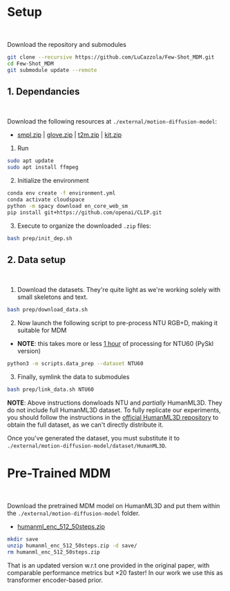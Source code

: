 # Setup

<br>

Download the repository and submodules
```bash
git clone --recursive https://github.com/LuCazzola/Few-Shot_MDM.git
cd Few-Shot_MDM
git submodule update --remote
```

## 1. Dependancies

<br>

Download the following resources at `./external/motion-diffusion-model`:
* [smpl.zip](https://drive.usercontent.google.com/download?id=1INYlGA76ak_cKGzvpOV2Pe6RkYTlXTW2&authuser=1) | [glove.zip](https://drive.google.com/file/d/1cmXKUT31pqd7_XpJAiWEo1K81TMYHA5n/view?usp=sharing) | [t2m.zip](https://drive.usercontent.google.com/download?id=1O_GUHgjDbl2tgbyfSwZOUYXDACnk25Kb&authuser=1) | [kit.zip](https://drive.usercontent.google.com/download?id=12liZW5iyvoybXD8eOw4VanTgsMtynCuU&authuser=1)

1. Run
```bash
sudo apt update
sudo apt install ffmpeg
```

2. Initialize the environment
```bash
conda env create -f environment.yml
conda activate cloudspace
python -m spacy download en_core_web_sm
pip install git+https://github.com/openai/CLIP.git
```

3. Execute to organize the downloaded `.zip` files:
```bash
bash prep/init_dep.sh
```

## 2. Data setup

<br>

1. Download the datasets. They're quite light as we're working solely with small skeletons and text.
```bash
bash prep/download_data.sh
```

2. Now launch the following script to pre-process NTU RGB+D, making it suitable for MDM
* **NOTE**: this takes more or less <u>1 hour</u> of processing for NTU60 (PySkl version)
```bash
python3 -m scripts.data_prep --dataset NTU60
```

3. Finally, symlink the data to submodules
```bash
bash prep/link_data.sh NTU60
```

**NOTE**: Above instructions donwloads NTU and *partially* HumanML3D. They do not include full HumanML3D dataset. To fully replicate our experiments, you should follow the instructions in the [official HumanML3D repository](https://github.com/EricGuo5513/HumanML3D) to obtain the full dataset, as we can't directly distribute it.

Once you've generated the dataset, you must substitute it to `./external/motion-diffusion-model/dataset/HumanML3D`.

# Pre-Trained MDM

<br>

Download the pretrained MDM model on HumanML3D and put them within the `./external/motion-diffusion-model` folder.
* [humanml_enc_512_50steps.zip](https://drive.google.com/file/d/1cfadR1eZ116TIdXK7qDX1RugAerEiJXr/view?usp=sharing)

```bash
mkdir save
unzip humanml_enc_512_50steps.zip -d save/
rm humanml_enc_512_50steps.zip
```

That is an updated version w.r.t one provided in the original paper, with comparable performance metrics but $\times 20$ faster!
In our work we use this as transformer encoder-based prior.